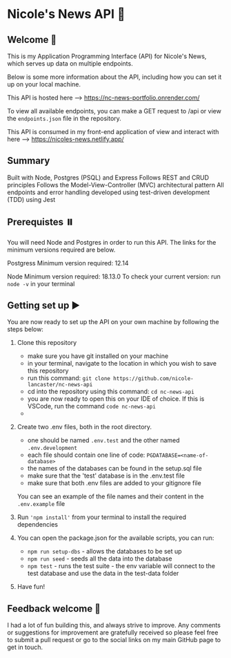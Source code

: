 # Nicole's News API 📰


## Welcome 👋


This is my Application Programming Interface (API) for Nicole's News, which serves up data on multiple endpoints.

Below is some more information about the API, including how you can set it up on your local machine.

This API is hosted here --> https://nc-news-portfolio.onrender.com/ 

To view all available endpoints, you can make a GET request to /api or view the `endpoints.json` file in the repository.

This API is consumed in my front-end application of view and interact with here --> https://nicoles-news.netlify.app/


## Summary

Built with Node, Postgres (PSQL) and Express
Follows REST and CRUD principles
Follows the Model-View-Controller (MVC) architectural pattern
All endpoints and error handling developed using test-driven development (TDD) using Jest

## Prerequistes ⏸️
You will need Node and Postgres in order to run this API. The links for the minimum versions required are below.

Postgress
Minimum version required: 12.14

Node
Minimum version required: 18.13.0
To check your current version: run `node -v` in your terminal

## Getting set up ▶️
You are now ready to set up the API on your own machine by following the steps below:

1. Clone this repository
    - make sure you have git installed on your machine
    - in your terminal, navigate to the location in which you wish to save this repository
    - run this command: `git clone https://github.com/nicole-lancaster/nc-news-api`
    - cd into the repository using this command: `cd nc-news-api`
    - you are now ready to open this on your IDE of choice. If this is VSCode, run the command `code nc-news-api`
    - 

2. Create two .env files, both in the root directory. 
    - one should be named `.env.test` and the other named `.env.development`
    - each file should contain one line of code: `PGDATABASE=<name-of-database>`
    - the names of the databases can be found in the setup.sql file
    - make sure that the 'test' database is in the .env.test file
    - make sure that both .env files are added to your gitignore file

    You can see an example of the file names and their content in the `.env.example` file
   

3. Run `'npm install'` from your terminal to install the required dependencies
   

4. You can open the package.json for the available scripts, you can run:
    - `npm run setup-dbs` - allows the databases to be set up
    - `npm run seed` - seeds all the data into the database
    - `npm test` - runs the test suite - the env variable will connect to the test database and use the data in the test-data folder
      

5. Have fun!


## Feedback welcome 🫶

I had a lot of fun building this, and always strive to improve. Any comments or suggestions for improvement are gratefully received so please feel free to submit a pull request or go to the social links on my main GitHub page to get in touch.

